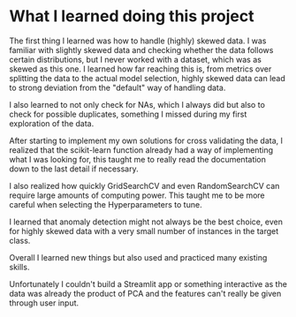 # What I learned doing this project

The first thing I learned was how to handle (highly) skewed data. I was familiar with slightly skewed data and checking whether the data follows certain distributions, but I never worked with a dataset, which was as skewed as this one.
I learned how far reaching this is, from metrics over splitting the data to the actual model selection, highly skewed data can lead to strong deviation from the "default" way of handling data.

I also learned to not only check for NAs, which I always did but also to check for possible duplicates, something I missed during my first exploration of the data.

After starting to implement my own solutions for cross validating the data, I realized that the scikit-learn function already had a way of implementing what I was looking for, this taught me to really read the documentation down to the last detail if necessary.

I also realized how quickly GridSearchCV and even RandomSearchCV can require large amounts of computing power. This taught me to be more careful when selecting the Hyperparameters to tune.

I learned that anomaly detection might not always be the best choice, even for highly skewed data with a very small number of instances in the target class.

Overall I learned new things but also used and practiced many existing skills.

Unfortunately I couldn't build a Streamlit app or something interactive as the data was already the product of PCA and the features can't really be given through user input.